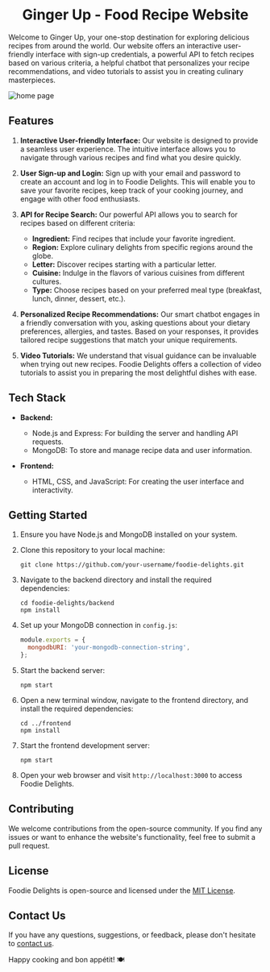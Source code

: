 <h1 align="center">Ginger Up - Food Recipe Website</h1>

Welcome to Ginger Up, your one-stop destination for exploring delicious recipes from around the world. Our website offers an interactive user-friendly interface with sign-up credentials, a powerful API to fetch recipes based on various criteria, a helpful chatbot that personalizes your recipe recommendations, and video tutorials to assist you in creating culinary masterpieces.


![home page](https://github.com/Shaina-Sarika/Ginger-Up/assets/130648106/b7af2dcd-ef38-4317-a51d-dcc83e9499c9)

## Features

1. **Interactive User-friendly Interface:** Our website is designed to provide a seamless user experience. The intuitive interface allows you to navigate through various recipes and find what you desire quickly.

2. **User Sign-up and Login:** Sign up with your email and password to create an account and log in to Foodie Delights. This will enable you to save your favorite recipes, keep track of your cooking journey, and engage with other food enthusiasts.

3. **API for Recipe Search:** Our powerful API allows you to search for recipes based on different criteria:
   - **Ingredient:** Find recipes that include your favorite ingredient.
   - **Region:** Explore culinary delights from specific regions around the globe.
   - **Letter:** Discover recipes starting with a particular letter.
   - **Cuisine:** Indulge in the flavors of various cuisines from different cultures.
   - **Type:** Choose recipes based on your preferred meal type (breakfast, lunch, dinner, dessert, etc.).

4. **Personalized Recipe Recommendations:** Our smart chatbot engages in a friendly conversation with you, asking questions about your dietary preferences, allergies, and tastes. Based on your responses, it provides tailored recipe suggestions that match your unique requirements.

5. **Video Tutorials:** We understand that visual guidance can be invaluable when trying out new recipes. Foodie Delights offers a collection of video tutorials to assist you in preparing the most delightful dishes with ease.

## Tech Stack

- **Backend:**
  - Node.js and Express: For building the server and handling API requests.
  - MongoDB: To store and manage recipe data and user information.

- **Frontend:**
  - HTML, CSS, and JavaScript: For creating the user interface and interactivity.

## Getting Started

1. Ensure you have Node.js and MongoDB installed on your system.

2. Clone this repository to your local machine:
   ```
   git clone https://github.com/your-username/foodie-delights.git
   ```

3. Navigate to the backend directory and install the required dependencies:
   ```
   cd foodie-delights/backend
   npm install
   ```

4. Set up your MongoDB connection in `config.js`:

   ```javascript
   module.exports = {
     mongodbURI: 'your-mongodb-connection-string',
   };
   ```

5. Start the backend server:
   ```
   npm start
   ```

6. Open a new terminal window, navigate to the frontend directory, and install the required dependencies:
   ```
   cd ../frontend
   npm install
   ```

7. Start the frontend development server:
   ```
   npm start
   ```

8. Open your web browser and visit `http://localhost:3000` to access Foodie Delights.

## Contributing

We welcome contributions from the open-source community. If you find any issues or want to enhance the website's functionality, feel free to submit a pull request.

## License

Foodie Delights is open-source and licensed under the [MIT License](https://opensource.org/licenses/MIT).

## Contact Us

If you have any questions, suggestions, or feedback, please don't hesitate to [contact us](mailto:contact@foodiedelights.com).

Happy cooking and bon appétit! 🍽️
